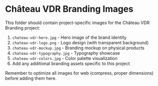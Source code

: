 # Château VDR Branding Images

This folder should contain project-specific images for the Château VDR Branding project:

1. `chateau-vdr-hero.jpg` - Hero image of the brand identity
2. `chateau-vdr-logo.png` - Logo design (with transparent background)
3. `chateau-vdr-mockup.jpg` - Branding mockup on physical products
4. `chateau-vdr-typography.jpg` - Typography showcase
5. `chateau-vdr-colors.jpg` - Color palette visualization
6. Add any additional branding assets specific to this project

Remember to optimize all images for web (compress, proper dimensions) before adding them here.
